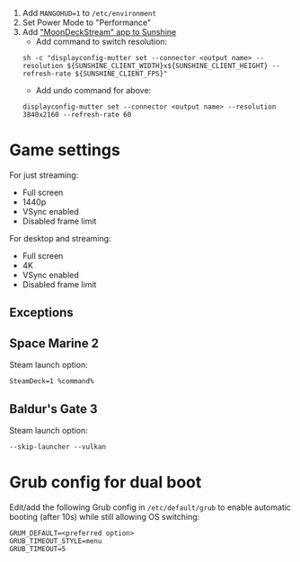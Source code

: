 1. Add `MANGOHUD=1` to `/etc/environment`
2. Set Power Mode to "Performance"
3. Add ["MoonDeckStream" app to Sunshine](https://github.com/FrogTheFrog/moondeck-buddy/wiki/Sunshine-setup)
    - Add command to switch resolution:
    ```
    sh -c "displayconfig-mutter set --connector <output name> --resolution ${SUNSHINE_CLIENT_WIDTH}x${SUNSHINE_CLIENT_HEIGHT} --refresh-rate ${SUNSHINE_CLIENT_FPS}"
    ```
    - Add undo command for above:
    ```
    displayconfig-mutter set --connector <output name> --resolution 3840x2160 --refresh-rate 60
    ```

# Game settings

For just streaming:

- Full screen
- 1440p
- VSync enabled
- Disabled frame limit

For desktop and streaming:

- Full screen
- 4K
- VSync enabled
- Disabled frame limit

## Exceptions

## Space Marine 2

Steam launch option:

```
SteamDeck=1 %command%
```

## Baldur's Gate 3

Steam launch option:
```
--skip-launcher --vulkan
```

# Grub config for dual boot

 Edit/add the following Grub config in `/etc/default/grub` to enable automatic booting (after 10s) while still allowing OS switching:
```
GRUM_DEFAULT=<preferred option>
GRUB_TIMEOUT_STYLE=menu
GRUB_TIMEOUT=5
```